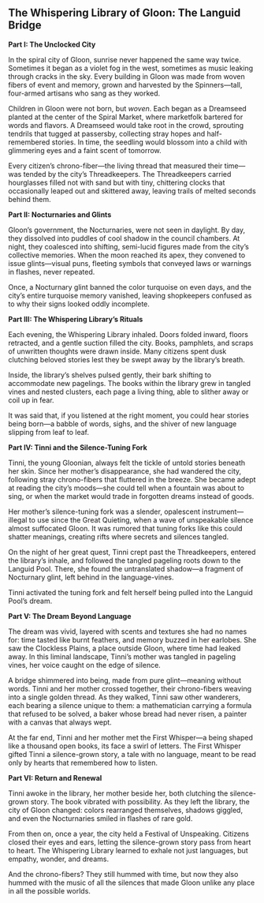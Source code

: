 
## The Whispering Library of Gloon: The Languid Bridge

**Part I: The Unclocked City**

In the spiral city of Gloon, sunrise never happened the same way twice. Sometimes it began as a violet fog in the west, sometimes as music leaking through cracks in the sky. Every building in Gloon was made from woven fibers of event and memory, grown and harvested by the Spinners—tall, four-armed artisans who sang as they worked.

Children in Gloon were not born, but *woven*. Each began as a Dreamseed planted at the center of the Spiral Market, where marketfolk bartered for words and flavors. A Dreamseed would take root in the crowd, sprouting tendrils that tugged at passersby, collecting stray hopes and half-remembered stories. In time, the seedling would blossom into a child with glimmering eyes and a faint scent of tomorrow.

Every citizen’s chrono-fiber—the living thread that measured their time—was tended by the city’s Threadkeepers. The Threadkeepers carried hourglasses filled not with sand but with tiny, chittering clocks that occasionally leaped out and skittered away, leaving trails of melted seconds behind them.

**Part II: Nocturnaries and Glints**

Gloon’s government, the Nocturnaries, were not seen in daylight. By day, they dissolved into puddles of cool shadow in the council chambers. At night, they coalesced into shifting, semi-lucid figures made from the city’s collective memories. When the moon reached its apex, they convened to issue glints—visual puns, fleeting symbols that conveyed laws or warnings in flashes, never repeated.

Once, a Nocturnary glint banned the color turquoise on even days, and the city’s entire turquoise memory vanished, leaving shopkeepers confused as to why their signs looked oddly incomplete.

**Part III: The Whispering Library’s Rituals**

Each evening, the Whispering Library inhaled. Doors folded inward, floors retracted, and a gentle suction filled the city. Books, pamphlets, and scraps of unwritten thoughts were drawn inside. Many citizens spent dusk clutching beloved stories lest they be swept away by the library’s breath.

Inside, the library’s shelves pulsed gently, their bark shifting to accommodate new pagelings. The books within the library grew in tangled vines and nested clusters, each page a living thing, able to slither away or coil up in fear.

It was said that, if you listened at the right moment, you could hear stories being born—a babble of words, sighs, and the shiver of new language slipping from leaf to leaf.

**Part IV: Tinni and the Silence-Tuning Fork**

Tinni, the young Gloonian, always felt the tickle of untold stories beneath her skin. Since her mother’s disappearance, she had wandered the city, following stray chrono-fibers that fluttered in the breeze. She became adept at reading the city’s moods—she could tell when a fountain was about to sing, or when the market would trade in forgotten dreams instead of goods.

Her mother’s silence-tuning fork was a slender, opalescent instrument—illegal to use since the Great Quieting, when a wave of unspeakable silence almost suffocated Gloon. It was rumored that tuning forks like this could shatter meanings, creating rifts where secrets and silences tangled.

On the night of her great quest, Tinni crept past the Threadkeepers, entered the library’s inhale, and followed the tangled pageling roots down to the Languid Pool. There, she found the untranslated shadow—a fragment of Nocturnary glint, left behind in the language-vines.

Tinni activated the tuning fork and felt herself being pulled into the Languid Pool’s dream.

**Part V: The Dream Beyond Language**

The dream was vivid, layered with scents and textures she had no names for: time tasted like burnt feathers, and memory buzzed in her earlobes. She saw the Clockless Plains, a place outside Gloon, where time had leaked away. In this liminal landscape, Tinni’s mother was tangled in pageling vines, her voice caught on the edge of silence.

A bridge shimmered into being, made from pure glint—meaning without words. Tinni and her mother crossed together, their chrono-fibers weaving into a single golden thread. As they walked, Tinni saw other wanderers, each bearing a silence unique to them: a mathematician carrying a formula that refused to be solved, a baker whose bread had never risen, a painter with a canvas that always wept.

At the far end, Tinni and her mother met the First Whisper—a being shaped like a thousand open books, its face a swirl of letters. The First Whisper gifted Tinni a silence-grown story, a tale with no language, meant to be read only by hearts that remembered how to listen.

**Part VI: Return and Renewal**

Tinni awoke in the library, her mother beside her, both clutching the silence-grown story. The book vibrated with possibility. As they left the library, the city of Gloon changed: colors rearranged themselves, shadows giggled, and even the Nocturnaries smiled in flashes of rare gold.

From then on, once a year, the city held a Festival of Unspeaking. Citizens closed their eyes and ears, letting the silence-grown story pass from heart to heart. The Whispering Library learned to exhale not just languages, but empathy, wonder, and dreams.

And the chrono-fibers? They still hummed with time, but now they also hummed with the music of all the silences that made Gloon unlike any place in all the possible worlds.


